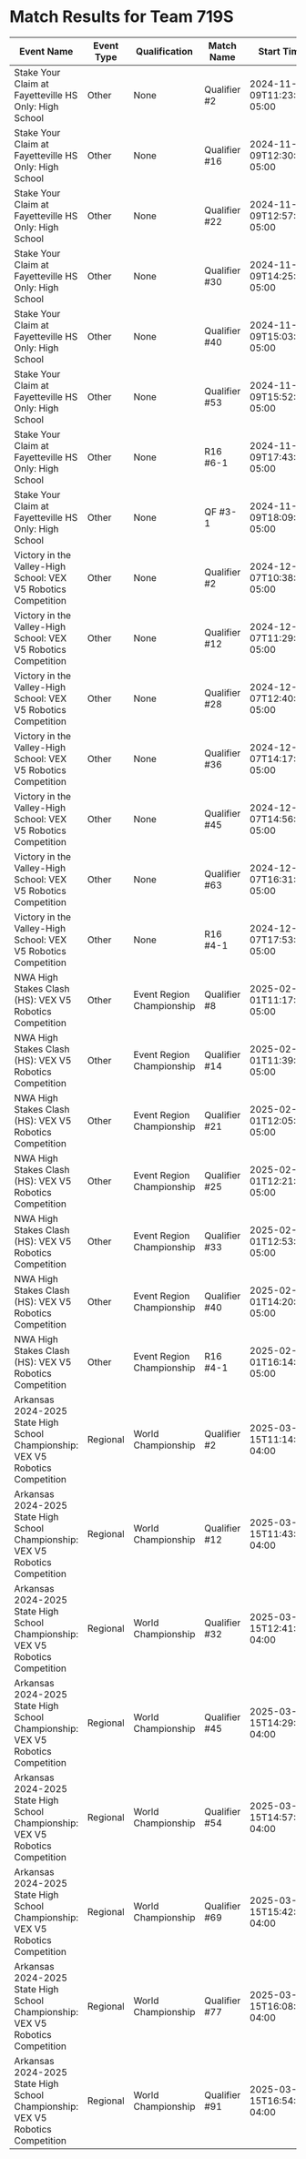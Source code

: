 # Match Results for Team 719S

| Event Name | Event Type | Qualification | Match Name | Start Time | Team Score | Opponent Score | Winning Margin | Normalised Winning Margin | Verdict | Team Alliance | Winning Alliance | Red Team 1 | Red Team 2 | Blue Team 1 | Blue Team 2 |
|------------|------------|---------------|------------|------------|------------|-----------------|----------------|---------------------------|---------|---------------|------------------|------------|------------|-------------|-------------|
| Stake Your Claim at Fayetteville HS Only: High School | Other | None | Qualifier #2 | 2024-11-09T11:23:51-05:00 | 9 | 5 | 4 | 0.2857142857142857 | W | blue | blue | 71056B | 7187C | 719S | 28407B |
| Stake Your Claim at Fayetteville HS Only: High School | Other | None | Qualifier #16 | 2024-11-09T12:30:56-05:00 | 31 | 0 | 31 | 1.0 | W | red | red | 967T | 719S | 8613X | 7187Z |
| Stake Your Claim at Fayetteville HS Only: High School | Other | None | Qualifier #22 | 2024-11-09T12:57:36-05:00 | 13 | 24 | -11 | -0.2972972972972973 | L | blue | red | 7187B | 80452A | 719S | 719W |
| Stake Your Claim at Fayetteville HS Only: High School | Other | None | Qualifier #30 | 2024-11-09T14:25:17-05:00 | 12 | 17 | -5 | -0.1724137931034483 | L | red | blue | 719S | 7187F | 32174C | 32174A |
| Stake Your Claim at Fayetteville HS Only: High School | Other | None | Qualifier #40 | 2024-11-09T15:03:11-05:00 | 6 | 31 | -25 | -0.6756756756756757 | L | blue | red | 719T | 45744A | 719S | 71056A |
| Stake Your Claim at Fayetteville HS Only: High School | Other | None | Qualifier #53 | 2024-11-09T15:52:14-05:00 | 22 | 0 | 22 | 1.0 | W | red | red | 32174B | 719S | 28782A | 719G |
| Stake Your Claim at Fayetteville HS Only: High School | Other | None | R16 #6-1 | 2024-11-09T17:43:48-05:00 | 27 | 0 | 27 | 1.0 | W | red | red | 31333B | 719S | 7187Z | 7187G |
| Stake Your Claim at Fayetteville HS Only: High School | Other | None | QF #3-1 | 2024-11-09T18:09:57-05:00 | 14 | 27 | -13 | -0.3170731707317073 | L | blue | red | 32174B | 5691X | 31333B | 719S |
| Victory in the Valley-High School: VEX V5 Robotics Competition | Other | None | Qualifier #2 | 2024-12-07T10:38:43-05:00 | 6 | 19 | -13 | -0.52 | L | blue | red | 72116A | 72116W | 719S | 3400F |
| Victory in the Valley-High School: VEX V5 Robotics Competition | Other | None | Qualifier #12 | 2024-12-07T11:29:01-05:00 | 3 | 34 | -31 | -0.8378378378378378 | L | blue | red | 84260K | 1616Y | 55515A | 719S |
| Victory in the Valley-High School: VEX V5 Robotics Competition | Other | None | Qualifier #28 | 2024-12-07T12:40:16-05:00 | 28 | 9 | 19 | 0.5135135135135135 | W | red | red | 84260B | 719S | 72830D | 71056B |
| Victory in the Valley-High School: VEX V5 Robotics Competition | Other | None | Qualifier #36 | 2024-12-07T14:17:08-05:00 | 9 | 16 | -7 | -0.28 | L | red | blue | 719S | 72116C | 84260G | 72837A |
| Victory in the Valley-High School: VEX V5 Robotics Competition | Other | None | Qualifier #45 | 2024-12-07T14:56:04-05:00 | 37 | 3 | 34 | 0.85 | W | blue | blue | 55515B | 5691Y | 719S | 84260V |
| Victory in the Valley-High School: VEX V5 Robotics Competition | Other | None | Qualifier #63 | 2024-12-07T16:31:42-05:00 | 18 | 24 | -6 | -0.14285714285714285 | L | red | blue | 81718A | 719S | 84260A | 5691X |
| Victory in the Valley-High School: VEX V5 Robotics Competition | Other | None | R16 #4-1 | 2024-12-07T17:53:26-05:00 | 13 | 32 | -19 | -0.4222222222222222 | L | blue | red | 5691A | 5691X | 719G | 719S |
| NWA High Stakes Clash (HS): VEX V5 Robotics Competition | Other | Event Region Championship | Qualifier #8 | 2025-02-01T11:17:03-05:00 | 9 | 16 | -7 | -0.28 | L | blue | red | 28407A | 7187Z | 719S | 967K |
| NWA High Stakes Clash (HS): VEX V5 Robotics Competition | Other | Event Region Championship | Qualifier #14 | 2025-02-01T11:39:17-05:00 | 14 | 6 | 8 | 0.4 | W | red | red | 719S | 967W | 28407B | 32174B |
| NWA High Stakes Clash (HS): VEX V5 Robotics Competition | Other | Event Region Championship | Qualifier #21 | 2025-02-01T12:05:14-05:00 | 23 | 3 | 20 | 0.7692307692307693 | W | red | red | 719S | 719T | 7187G | 55515B |
| NWA High Stakes Clash (HS): VEX V5 Robotics Competition | Other | Event Region Championship | Qualifier #25 | 2025-02-01T12:21:13-05:00 | 9 | 8 | 1 | 0.058823529411764705 | W | blue | blue | 1616X | 1474M | 719E | 719S |
| NWA High Stakes Clash (HS): VEX V5 Robotics Competition | Other | Event Region Championship | Qualifier #33 | 2025-02-01T12:53:51-05:00 | 10 | 12 | -2 | -0.09090909090909091 | L | red | blue | 719S | 28407D | 7187B | 3400X |
| NWA High Stakes Clash (HS): VEX V5 Robotics Competition | Other | Event Region Championship | Qualifier #40 | 2025-02-01T14:20:57-05:00 | 30 | 19 | 11 | 0.22448979591836735 | W | blue | blue | 967X | 72734N | 32174C | 719S |
| NWA High Stakes Clash (HS): VEX V5 Robotics Competition | Other | Event Region Championship | R16 #4-1 | 2025-02-01T16:14:00-05:00 | 23 | 25 | -2 | -0.041666666666666664 | L | red | blue | 719S | 719T | 7187B | 8613A |
| Arkansas 2024-2025 State High School Championship: VEX V5 Robotics Competition | Regional | World Championship | Qualifier #2 | 2025-03-15T11:14:46-04:00 | 23 | 7 | 16 | 0.5333333333333333 | W | red | red | 719S | 32174B | 81718C | 99402Z |
| Arkansas 2024-2025 State High School Championship: VEX V5 Robotics Competition | Regional | World Championship | Qualifier #12 | 2025-03-15T11:43:53-04:00 | 3 | 37 | -34 | -0.85 | L | blue | red | 99402X | 72116X | 719S | 3400Z |
| Arkansas 2024-2025 State High School Championship: VEX V5 Robotics Competition | Regional | World Championship | Qualifier #32 | 2025-03-15T12:41:22-04:00 | 4 | 17 | -13 | -0.6190476190476191 | L | blue | red | 72734J | 99402B | 1616X | 719S |
| Arkansas 2024-2025 State High School Championship: VEX V5 Robotics Competition | Regional | World Championship | Qualifier #45 | 2025-03-15T14:29:16-04:00 | 16 | 35 | -19 | -0.37254901960784315 | L | red | blue | 84260K | 719S | 5691X | 5691A |
| Arkansas 2024-2025 State High School Championship: VEX V5 Robotics Competition | Regional | World Championship | Qualifier #54 | 2025-03-15T14:57:01-04:00 | 0 | 21 | -21 | -1.0 | L | red | blue | 72501G | 719S | 719G | 967K |
| Arkansas 2024-2025 State High School Championship: VEX V5 Robotics Competition | Regional | World Championship | Qualifier #69 | 2025-03-15T15:42:54-04:00 | 18 | 28 | -10 | -0.21739130434782608 | L | blue | red | 967T | 967W | 719S | 3400Y |
| Arkansas 2024-2025 State High School Championship: VEX V5 Robotics Competition | Regional | World Championship | Qualifier #77 | 2025-03-15T16:08:02-04:00 | 12 | 31 | -19 | -0.4418604651162791 | L | red | blue | 32174D | 719S | 84260B | 21050B |
| Arkansas 2024-2025 State High School Championship: VEX V5 Robotics Competition | Regional | World Championship | Qualifier #91 | 2025-03-15T16:54:22-04:00 | 10 | 24 | -14 | -0.4117647058823529 | L | blue | red | 719E | 967X | 21050Z | 719S |
